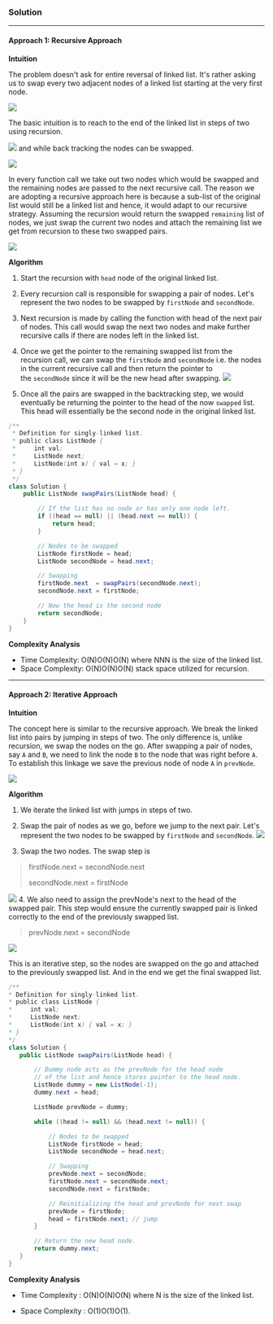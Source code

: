 ### Solution
---
#### Approach 1: Recursive Approach

**Intuition**

The problem doesn't ask for entire reversal of linked list. It's rather asking us to swap every two adjacent nodes of a linked list starting at the very first node.

![](./img/24_Swap_Nodes_0.png)

The basic intuition is to reach to the end of the linked list in steps of two using recursion.

![](img/24_Swap_Nodes_1.png)
and while back tracking the nodes can be swapped.

![](img/24_Swap_Nodes_2.png)

In every function call we take out two nodes which would be swapped and the remaining nodes are passed to the next recursive call. The reason we are adopting a recursive approach here is because a sub-list of the original list would still be a linked list and hence, it would adapt to our recursive strategy. Assuming the recursion would return the swapped `remaining` list of nodes, we just swap the current two nodes and attach the remaining list we get from recursion to these two swapped pairs.

![](img/24_Swap_Nodes_3.png)

**Algorithm**

1.  Start the recursion with `head` node of the original linked list.
    
2.  Every recursion call is responsible for swapping a pair of nodes. Let's represent the two nodes to be swapped by `firstNode` and `secondNode`.
    
3.  Next recursion is made by calling the function with head of the next pair of nodes. This call would swap the next two nodes and make further recursive calls if there are nodes left in the linked list.
    
4.  Once we get the pointer to the remaining swapped list from the recursion call, we can swap the `firstNode` and `secondNode` i.e. the nodes in the current recursive call and then return the pointer to the `secondNode` since it will be the new head after swapping.
![](img/24_Swap_Nodes_4.png)
5. Once all the pairs are swapped in the backtracking step, we would eventually be returning the pointer to the head of the now `swapped` list. This head will essentially be the second node in the original linked list.
```java
/**
 * Definition for singly-linked list.
 * public class ListNode {
 *     int val;
 *     ListNode next;
 *     ListNode(int x) { val = x; }
 * }
 */
class Solution {
    public ListNode swapPairs(ListNode head) {

        // If the list has no node or has only one node left.
        if ((head == null) || (head.next == null)) {
            return head;
        }

        // Nodes to be swapped
        ListNode firstNode = head;
        ListNode secondNode = head.next;

        // Swapping
        firstNode.next  = swapPairs(secondNode.next);
        secondNode.next = firstNode;

        // Now the head is the second node
        return secondNode;
    }
}
```

**Complexity Analysis**

-   Time Complexity: O(N)O(N)O(N) where NNN is the size of the linked list.
-   Space Complexity: O(N)O(N)O(N) stack space utilized for recursion.
---
#### Approach 2: Iterative Approach

**Intuition**

The concept here is similar to the recursive approach. We break the linked list into pairs by jumping in steps of two. The only difference is, unlike recursion, we swap the nodes on the go. After swapping a pair of nodes, say `A` and `B`, we need to link the node `B` to the node that was right before `A`. To establish this linkage we save the previous node of node `A` in `prevNode`.

![](img/24_Swap_Nodes_5.png)

**Algorithm**

1.  We iterate the linked list with jumps in steps of two.
    
2.  Swap the pair of nodes as we go, before we jump to the next pair. Let's represent the two nodes to be swapped by `firstNode` and `secondNode`.
   ![](img/24_Swap_Nodes_6.png)
3. Swap the two nodes. The swap step is
 > firstNode.next = secondNode.next
 >
 > secondNode.next = firstNode


 ![](img/24_Swap_Nodes_7.png)
 4. We also need to assign the prevNode's next to the head of the swapped pair. This step would ensure the currently swapped pair is linked correctly to the end of the previously swapped list.

 >  prevNode.next = secondNode

 ![](img/24_Swap_Nodes_8.png)

 This is an iterative step, so the nodes are swapped on the go and attached to the previously swapped list. And in the end we get the final swapped list.

 ```java
 /**
 * Definition for singly-linked list.
 * public class ListNode {
 *     int val;
 *     ListNode next;
 *     ListNode(int x) { val = x; }
 * }
 */
class Solution {
    public ListNode swapPairs(ListNode head) {

        // Dummy node acts as the prevNode for the head node
        // of the list and hence stores pointer to the head node.
        ListNode dummy = new ListNode(-1);
        dummy.next = head;

        ListNode prevNode = dummy;

        while ((head != null) && (head.next != null)) {

            // Nodes to be swapped
            ListNode firstNode = head;
            ListNode secondNode = head.next;

            // Swapping
            prevNode.next = secondNode;
            firstNode.next = secondNode.next;
            secondNode.next = firstNode;

            // Reinitializing the head and prevNode for next swap
            prevNode = firstNode;
            head = firstNode.next; // jump
        }

        // Return the new head node.
        return dummy.next;
    }
}
```
 **Complexity Analysis**

-   Time Complexity : O(N)O(N)O(N) where N is the size of the linked list.
    
-   Space Complexity : O(1)O(1)O(1).